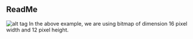 ## ReadMe
![alt tag](http://www.glprogramming.com/red/images/Image100.gif)
In the above example, we are using bitmap of dimension 16 pixel width and 12 pixel height.
